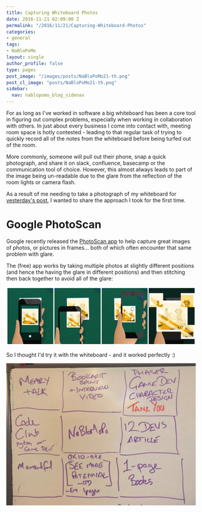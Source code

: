 ```yaml
---
title: Capturing Whiteboard Photos
date: 2016-11-21 02:09:00 Z
permalink: "/2016/11/21/Capturing-Whiteboard-Photos"
categories:
- general
tags:
- NaBloPoMo
layout: single
author_profile: false
type: pages
post_image: "/images/posts/NaBloPoMo21-th.png"
post_cl_image: "posts/NaBloPoMo21-th.png"
sidebar:
  nav: nablopomo_blog_sidenav
---
```


For as long as I've worked in software a big whiteboard has been a core tool in figuring out complex problems, especially when working in collaboration with others. In just about every business I come into contact with, meeting room space is hotly contested - leading to that regular task of trying to quickly record all of the notes from the whiteboard before being turfed out of the room.

More commonly, someone will pull out their phone, snap a quick photograph, and share it on slack, confluence, basecamp or the communication tool of choice. However, this almost always leads to part of the image being un-readable due to the glare from the reflection of the room lights or camera flash.

As a result of me needing to take a photograph of my whiteboard for [yesterday's post](/2016/11/20/Focus), I wanted to share the approach I took for the first time.

# Google PhotoScan

Google recently released the [PhotoScan app](https://www.google.com/photos/scan/) to help capture great images of photos, or pictures in frames... both of which often encounter that same problem with glare.

The (free) app works by taking multiple photos at slightly different positions (and hence the having the glare in different positions) and then stitching then back together to avoid all of the glare:

![Google PhotoScan](/images/posts/NaBloPoMo21-Photoscan.png)

So I thought I'd try it with the whiteboard - and it worked perfectly :)

![Whiteboard](/images/posts/NaBloPoMo20-whiteboard.jpg)
